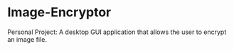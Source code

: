 # Image-Encryptor
Personal Project: A desktop GUI application that allows the user to encrypt an image file.

